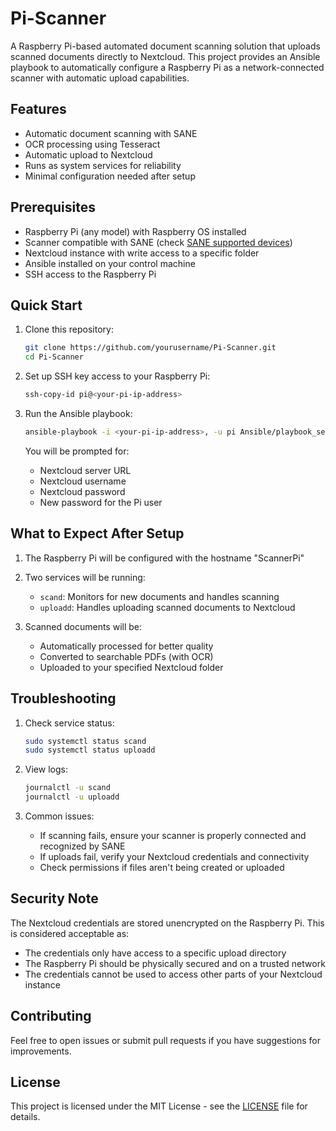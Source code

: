 # Pi-Scanner

A Raspberry Pi-based automated document scanning solution that uploads scanned documents directly to Nextcloud. This project provides an Ansible playbook to automatically configure a Raspberry Pi as a network-connected scanner with automatic upload capabilities.

## Features

- Automatic document scanning with SANE
- OCR processing using Tesseract
- Automatic upload to Nextcloud
- Runs as system services for reliability
- Minimal configuration needed after setup

## Prerequisites

- Raspberry Pi (any model) with Raspberry OS installed
- Scanner compatible with SANE (check [SANE supported devices](http://www.sane-project.org/sane-supported-devices.html))
- Nextcloud instance with write access to a specific folder
- Ansible installed on your control machine
- SSH access to the Raspberry Pi

## Quick Start

1. Clone this repository:
   ```bash
   git clone https://github.com/yourusername/Pi-Scanner.git
   cd Pi-Scanner
   ```

2. Set up SSH key access to your Raspberry Pi:
   ```bash
   ssh-copy-id pi@<your-pi-ip-address>
   ```

3. Run the Ansible playbook:
   ```bash
   ansible-playbook -i <your-pi-ip-address>, -u pi Ansible/playbook_setup_scanner-Pi.yml
   ```

   You will be prompted for:
   - Nextcloud server URL
   - Nextcloud username
   - Nextcloud password
   - New password for the Pi user

## What to Expect After Setup

1. The Raspberry Pi will be configured with the hostname "ScannerPi"
2. Two services will be running:
   - `scand`: Monitors for new documents and handles scanning
   - `uploadd`: Handles uploading scanned documents to Nextcloud

3. Scanned documents will be:
   - Automatically processed for better quality
   - Converted to searchable PDFs (with OCR)
   - Uploaded to your specified Nextcloud folder

## Troubleshooting

1. Check service status:
   ```bash
   sudo systemctl status scand
   sudo systemctl status uploadd
   ```

2. View logs:
   ```bash
   journalctl -u scand
   journalctl -u uploadd
   ```

3. Common issues:
   - If scanning fails, ensure your scanner is properly connected and recognized by SANE
   - If uploads fail, verify your Nextcloud credentials and connectivity
   - Check permissions if files aren't being created or uploaded

## Security Note

The Nextcloud credentials are stored unencrypted on the Raspberry Pi. This is considered acceptable as:
- The credentials only have access to a specific upload directory
- The Raspberry Pi should be physically secured and on a trusted network
- The credentials cannot be used to access other parts of your Nextcloud instance

## Contributing

Feel free to open issues or submit pull requests if you have suggestions for improvements.

## License

This project is licensed under the MIT License - see the [LICENSE](LICENSE) file for details. 